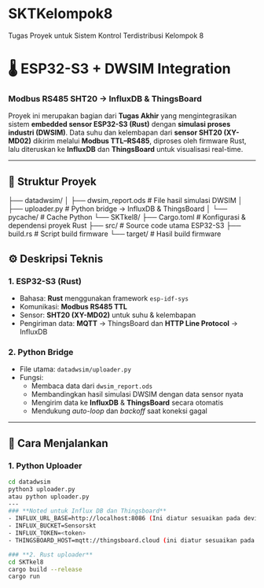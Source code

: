 # SKTKelompok8
Tugas Proyek untuk Sistem Kontrol Terdistribusi  Kelompok 8

# 🌡️ ESP32-S3 + DWSIM Integration  
### Modbus RS485 SHT20 → InfluxDB & ThingsBoard

Proyek ini merupakan bagian dari **Tugas Akhir** yang mengintegrasikan sistem **embedded sensor ESP32-S3 (Rust)** dengan **simulasi proses industri (DWSIM)**. Data suhu dan kelembapan dari **sensor SHT20 (XY-MD02)** dikirim melalui **Modbus TTL–RS485**, diproses oleh firmware Rust, lalu diteruskan ke **InfluxDB** dan **ThingsBoard** untuk visualisasi real-time.

---
## 🧩 Struktur Proyek
├── datadwsim/
│ ├── dwsim_report.ods # File hasil simulasi DWSIM
│ ├── uploader.py # Python bridge → InfluxDB & ThingsBoard
│ └── pycache/ # Cache Python
└── SKTkel8/
├── Cargo.toml # Konfigurasi & dependensi proyek Rust
├── src/ # Source code utama ESP32-S3
├── build.rs # Script build firmware
└── target/ # Hasil build firmware

## ⚙️ Deskripsi Teknis
### **1. ESP32-S3 (Rust)**
- Bahasa: **Rust** menggunakan framework `esp-idf-sys`  
- Komunikasi: **Modbus RS485 TTL**  
- Sensor: **SHT20 (XY-MD02)** untuk suhu & kelembapan  
- Pengiriman data: **MQTT** → ThingsBoard dan **HTTP Line Protocol** → InfluxDB  

### **2. Python Bridge**
- File utama: `datadwsim/uploader.py`  
- Fungsi:
  - Membaca data dari `dwsim_report.ods`  
  - Membandingkan hasil simulasi DWSIM dengan data sensor nyata  
  - Mengirim data ke **InfluxDB** & **ThingsBoard** secara otomatis  
  - Mendukung *auto-loop* dan *backoff* saat koneksi gagal  
---
## 🚀 Cara Menjalankan
### **1. Python Uploader**
```bash
cd datadwsim
python3 uploader.py
atau python uploader.py
---
### **Noted untuk Influx DB dan Thingsboard**
- INFLUX_URL_BASE=http://localhost:8086 (Ini diatur sesuaikan pada device)
- INFLUX_BUCKET=Sensorskt
- INFLUX_TOKEN=<token>
- THINGSBOARD_HOST=mqtt://thingsboard.cloud (ini diatur sesuaikan pada device)

### **2. Rust uploader**
cd SKTkel8
cargo build --release
cargo run




